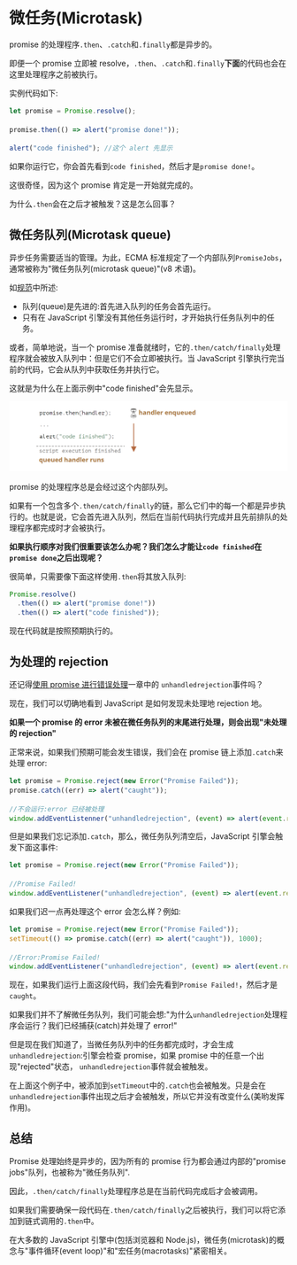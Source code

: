 # 微任务(Microtask)

promise 的处理程序`.then`、`.catch`和`.finally`都是异步的。

即便一个 promise 立即被 resolve，`.then`、`.catch`和`.finally`**下面**的代码也会在这里处理程序之前被执行。

实例代码如下:

```js
let promise = Promise.resolve();

promise.then(() => alert("promise done!"));

alert("code finished"); //这个 alert 先显示
```

如果你运行它，你会首先看到`code finished`，然后才是`promise done!`。

这很奇怪，因为这个 promise 肯定是一开始就完成的。

为什么`.then`会在之后才被触发？这是怎么回事？

## 微任务队列(Microtask queue)

异步任务需要适当的管理。为此，ECMA 标准规定了一个内部队列`PromiseJobs`，通常被称为"微任务队列(microtask queue)"(v8 术语)。

如[规范](https://tc39.github.io/ecma262/#sec-jobs-and-job-queues)中所述:

- 队列(queue)是先进的:首先进入队列的任务会首先运行。
- 只有在 JavaScript 引擎没有其他任务运行时，才开始执行任务队列中的任务。

或者，简单地说，当一个 promise 准备就绪时，它的`.then/catch/finally`处理程序就会被放入队列中：但是它们不会立即被执行。当 JavaScript 引擎执行完当前的代码，它会从队列中获取任务并执行它。

这就是为什么在上面示例中"code finished"会先显示。

![picture](../assert/imgs/Microtask1.png)

promise 的处理程序总是会经过这个内部队列。

如果有一个包含多个`.then/catch/finally`的链，那么它们中的每一个都是异步执行的。也就是说，它会首先进入队列，然后在当前代码执行完成并且先前排队的处理程序都完成时才会被执行。

**如果执行顺序对我们很重要该怎么办呢？我们怎么才能让`code finished`在`promise done`之后出现呢？**

很简单，只需要像下面这样使用`.then`将其放入队列:

```js
Promise.resolve()
  .then(() => alert("promise done!"))
  .then(() => alert("code finished"));
```

现在代码就是按照预期执行的。

## 为处理的 rejection

还记得[使用 promise 进行错误处理](https://zh.javascript.info/promise-error-handling)一章中的
`unhandledrejection`事件吗？

现在，我们可以切确地看到 JavaScript 是如何发现未处理地 rejection 地。

**如果一个 promise 的 error 未被在微任务队列的末尾进行处理，则会出现"未处理的 rejection"**

正常来说，如果我们预期可能会发生错误，我们会在 promise 链上添加`.catch`来处理 error:

```js
let promise = Promise.reject(new Error("Promise Failed"));
promise.catch((err) => alert("caught"));

//不会运行:error 已经被处理
window.addEventListenner("unhandledrejection", (event) => alert(event.reason));
```

但是如果我们忘记添加`.catch`，那么，微任务队列清空后，JavaScript 引擎会触发下面这事件:

```js
let promise = Promise.reject(new Error("Promise Failed"));

//Promise Failed!
window.addEventListener("unhandledrejection", (event) => alert(event.reason));
```

如果我们迟一点再处理这个 error 会怎么样？例如:

```js
let promise = Promise.reject(new Error("Promise Failed"));
setTimeout(() => promise.catch((err) => alert("caught")), 1000);

//Error:Promise Failed!
window.addEventListener("unhandledrejection", (event) => alert(event.reason));
```

现在，如果我们运行上面这段代码，我们会先看到`Promise Failed!`，然后才是`caught`。

如果我们并不了解微任务队列，我们可能会想:"为什么`unhandledrejection`处理程序会运行？我们已经捕获(catch)并处理了 error!"

但是现在我们知道了，当微任务队列中的任务都完成时，才会生成`unhandledrejection`:引擎会检查 promise，如果 promise 中的任意一个出现"rejected"状态，
`unhandledrejection`事件就会被触发。

在上面这个例子中，被添加到`setTimeout`中的`.catch`也会被触发。只是会在`unhandledrejection`事件出现之后才会被触发，所以它并没有改变什么(美哟发挥作用)。

## 总结

Promise 处理始终是异步的，因为所有的 promise 行为都会通过内部的"promise jobs"队列，也被称为"微任务队列".

因此，`.then/catch/finally`处理程序总是在当前代码完成后才会被调用。

如果我们需要确保一段代码在`.then/catch/finally`之后被执行，我们可以将它添加到链式调用的`.then`中。

在大多数的 JavaScript 引擎中(包括浏览器和 Node.js)，微任务(microtask)的概念与"事件循环(event loop)"和"宏任务(macrotasks)"紧密相关。
